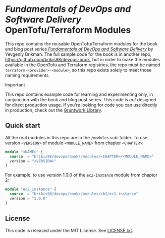 # _Fundamentals of DevOps and Software Delivery_ OpenTofu/Terraform  Modules

This repo contains the reusable OpenTofu/Terraform modules for the book and blog post series [_Fundamentals of DevOps 
and Software Delivery_](https://www.fundamentals-of-devops.com) by Yevgeniy Brikman. The full sample code for the book is in another repo,
https://github.com/brikis98/devops-book, but in order to make the modules available in the OpenTofu and Terraform 
registries, the repo must be named `terraform-<provider>-<module>`, so this repo exists solely to meet those naming
requirements.

> [!IMPORTANT]  
> This repo contains example code for learning and experimenting only, in conjunction with the book and blog post
> series. This code is _not_ designed for direct production usage. If you're looking for code you can use directly in
> production, check out the [Gruntwork Library](https://www.gruntwork.io/products/library).

## Quick start

All the real modules in this repo are in the `/modules` sub-folder. To use version `<VERSION>` of module 
`<MODULE_NAME>` from chapter `<CHAPTER>`:

```terraform
module "<NAME>" {
  source  = "brikis98/devops/book//modules/<CHAPTER>/<MODULE_NAME>"
  version = "<VERSION>"
}
```

For example, to use version 1.0.0 of the `ec2-instance` module from chapter 2:

```terraform
module "ec2_instance" {
  source  = "brikis98/devops/book//modules/ch2/ec2-instance"
  version = "1.0.0"
}
```

## License

This code is released under the MIT License. See [LICENSE.txt](./LICENSE.txt).
